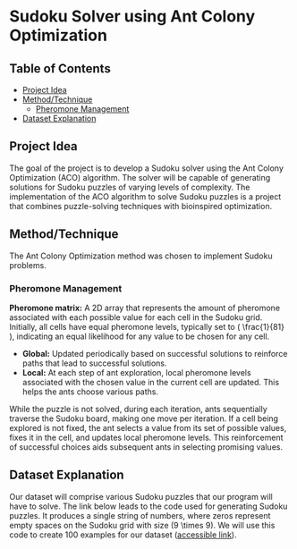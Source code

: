 # Sudoku Solver using Ant Colony Optimization

## Table of Contents

- [Project Idea](#project-idea)
- [Method/Technique](#methodtechnique)
  - [Pheromone Management](#pheromone-management)
- [Dataset Explanation](#dataset-explanation)

## Project Idea

The goal of the project is to develop a Sudoku solver using the Ant Colony Optimization (ACO) algorithm. The solver will be capable of generating solutions for Sudoku puzzles of varying levels of complexity. The implementation of the ACO algorithm to solve Sudoku puzzles is a project that combines puzzle-solving techniques with bioinspired optimization.

## Method/Technique

The Ant Colony Optimization method was chosen to implement Sudoku problems.

### Pheromone Management

**Pheromone matrix:** 
A 2D array that represents the amount of pheromone associated with each possible value for each cell in the Sudoku grid. Initially, all cells have equal pheromone levels, typically set to \( \frac{1}{81} \), indicating an equal likelihood for any value to be chosen for any cell.

- **Global:**
  Updated periodically based on successful solutions to reinforce paths that lead to successful solutions.
- **Local:**
  At each step of ant exploration, local pheromone levels associated with the chosen value in the current cell are updated. This helps the ants choose various paths.

While the puzzle is not solved, during each iteration, ants sequentially traverse the Sudoku board, making one move per iteration. If a cell being explored is not fixed, the ant selects a value from its set of possible values, fixes it in the cell, and updates local pheromone levels. This reinforcement of successful choices aids subsequent ants in selecting promising values.

## Dataset Explanation

Our dataset will comprise various Sudoku puzzles that our program will have to solve. The link below leads to the code used for generating Sudoku puzzles. It produces a single string of numbers, where zeros represent empty spaces on the Sudoku grid with size \(9 \times 9\). We will use this code to create 100 examples for our dataset ([accessible link](link_here)).
